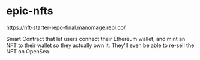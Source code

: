 # epic-nfts

https://nft-starter-repo-final.manomage.repl.co/

Smart Contract that let users connect their Ethereum wallet, and mint an NFT to their wallet so they actually own it. They'll even be able to re-sell the NFT on OpenSea.
